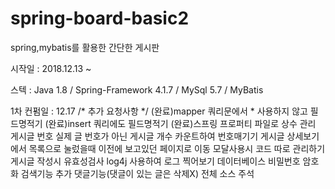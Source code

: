 # spring-board-basic2

spring,mybatis를 활용한 간단한 게시판

시작일 : 2018.12.13 ~ 

스텍 : Java 1.8 / Spring-Framework 4.1.7 / MySql 5.7 / MyBatis

1차 컨펌일 : 12.17
/* 추가 요청사항 */
(완료)mapper 쿼리문에서 * 사용하지 않고 필드명적기
(완료)insert 쿼리에도 필드명적기
(완료)스프링 프로퍼티 파일로 상수 관리
게시글 번호 실제 글 번호가 아닌 게시글 개수 카운트하여 번호매기기
게시글 상세보기에서 목록으로 눌렀을때 이전에 보고있던 페이지로 이동
모달사용시 코드 따로 관리하기
게시글 작성시 유효성검사
log4j 사용하여 로그 찍어보기
데이터베이스 비밀번호 암호화
검색기능 추가
댓글기능(댓글이 있는 글은 삭제X)
전체 소스 주석
